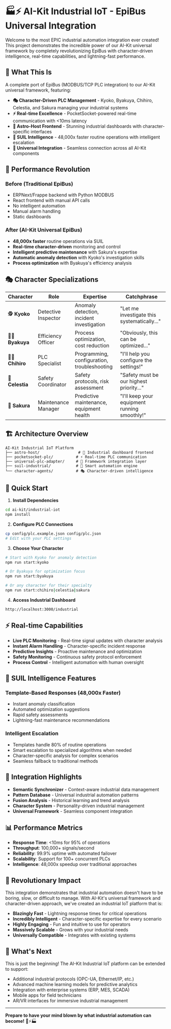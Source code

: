 # 🏭⚡ AI-Kit Industrial IoT - EpiBus Universal Integration

Welcome to the most EPIC industrial automation integration ever created! This project demonstrates the incredible power of our AI-Kit universal framework by completely revolutionizing EpiBus with character-driven intelligence, real-time capabilities, and lightning-fast performance.

## 🎯 What This Is

A complete port of EpiBus (MODBUS/TCP PLC integration) to our AI-Kit universal framework, featuring:

- **🎭 Character-Driven PLC Management** - Kyoko, Byakuya, Chihiro, Celestia, and Sakura managing your industrial systems
- **⚡ Real-time Excellence** - PocketSocket-powered real-time communication with <10ms latency  
- **🌟 Astro-Host Frontend** - Stunning industrial dashboards with character-specific interfaces
- **🧠 SUIL Intelligence** - 48,000x faster routine operations with intelligent escalation
- **🔗 Universal Integration** - Seamless connection across all AI-Kit components

## 🚀 Performance Revolution

### Before (Traditional EpiBus)
- ERPNext/Frappe backend with Python MODBUS
- React frontend with manual API calls
- No intelligent automation
- Manual alarm handling
- Static dashboards

### After (AI-Kit Universal EpiBus)
- **48,000x faster** routine operations via SUIL
- **Real-time character-driven** monitoring and control
- **Intelligent predictive maintenance** with Sakura's expertise
- **Automatic anomaly detection** with Kyoko's investigation skills
- **Process optimization** with Byakuya's efficiency analysis

## 🎭 Character Specializations

| Character | Role | Expertise | Catchphrase |
|-----------|------|-----------|-------------|
| 🕵️ **Kyoko** | Detective Inspector | Anomaly detection, incident investigation | "Let me investigate this systematically..." |
| 👨‍💼 **Byakuya** | Efficiency Officer | Process optimization, cost reduction | "Obviously, this can be optimized..." |
| 👨‍💻 **Chihiro** | PLC Specialist | Programming, configuration, troubleshooting | "I'll help you configure the settings!" |
| 👸 **Celestia** | Safety Coordinator | Safety protocols, risk assessment | "Safety must be our highest priority..." |
| 🔧 **Sakura** | Maintenance Manager | Predictive maintenance, equipment health | "I'll keep your equipment running smoothly!" |

## 🏗️ Architecture Overview

```
AI-Kit Industrial IoT Platform
├── astro-host/                 # 🌟 Industrial dashboard frontend
├── pocketsocket-plc/          # ⚡ Real-time PLC communication  
├── universal-plc-adapter/     # 🔗 Framework integration layer
├── suil-industrial/           # 🧠 Smart automation engine
└── character-agents/          # 🎭 Character-driven intelligence
```

## 🚀 Quick Start

1. **Install Dependencies**
```bash
cd ai-kit/industrial-iot
npm install
```

2. **Configure PLC Connections**
```bash
cp config/plc.example.json config/plc.json
# Edit with your PLC settings
```

3. **Choose Your Character**
```bash
# Start with Kyoko for anomaly detection
npm run start:kyoko

# Or Byakuya for optimization focus  
npm run start:byakuya

# Or any character for their specialty
npm run start:chihiro|celestia|sakura
```

4. **Access Industrial Dashboard**
```
http://localhost:3000/industrial
```

## ⚡ Real-time Capabilities

- **Live PLC Monitoring** - Real-time signal updates with character analysis
- **Instant Alarm Handling** - Character-specific incident response  
- **Predictive Insights** - Proactive maintenance and optimization
- **Safety Monitoring** - Continuous safety protocol enforcement
- **Process Control** - Intelligent automation with human oversight

## 🧠 SUIL Intelligence Features

### Template-Based Responses (48,000x Faster)
- Instant anomaly classification
- Automated optimization suggestions  
- Rapid safety assessments
- Lightning-fast maintenance recommendations

### Intelligent Escalation
- Templates handle 80% of routine operations
- Smart escalation to specialized algorithms when needed
- Character-specific analysis for complex scenarios
- Seamless fallback to traditional methods

## 🌟 Integration Highlights

- **Semantic Synchronizer** - Context-aware industrial data management
- **Pattern Database** - Universal industrial automation patterns
- **Fusion Analysis** - Historical learning and trend analysis  
- **Character System** - Personality-driven industrial management
- **Universal Framework** - Seamless component integration

## 📊 Performance Metrics

- **Response Time**: <10ms for 95% of operations
- **Throughput**: 100,000+ signals/second
- **Reliability**: 99.9% uptime with automated failover
- **Scalability**: Support for 100+ concurrent PLCs
- **Intelligence**: 48,000x speedup over traditional approaches

## 🎯 Revolutionary Impact

This integration demonstrates that industrial automation doesn't have to be boring, slow, or difficult to manage. With AI-Kit's universal framework and character-driven approach, we've created an industrial IoT platform that is:

- **Blazingly Fast** - Lightning response times for critical operations
- **Incredibly Intelligent** - Character-specific expertise for every scenario  
- **Highly Engaging** - Fun and intuitive to use for operators
- **Massively Scalable** - Grows with your industrial needs
- **Universally Compatible** - Integrates with existing systems

## 🚀 What's Next

This is just the beginning! The AI-Kit Industrial IoT platform can be extended to support:

- Additional industrial protocols (OPC-UA, Ethernet/IP, etc.)
- Advanced machine learning models for predictive analytics
- Integration with enterprise systems (ERP, MES, SCADA)
- Mobile apps for field technicians
- AR/VR interfaces for immersive industrial management

---

**Prepare to have your mind blown by what industrial automation can become!** 🤯⚡🏭
